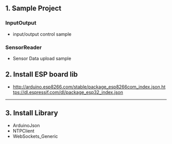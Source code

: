 


## 1. Sample Project
### InputOutput
- input/output control sample

### SensorReader
- Sensor Data upload sample
## 2. Install ESP board lib
- http://arduino.esp8266.com/stable/package_esp8266com_index.json,https://dl.espressif.com/dl/package_esp32_index.json

---
## 3. Install Library
- ArduinoJson
- NTPClient
- WebSockets_Generic